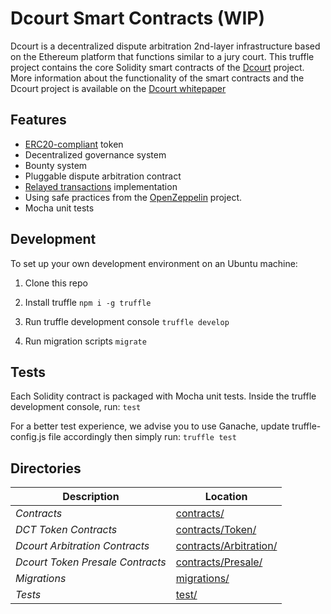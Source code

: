 # Dcourt Smart Contracts (WIP)

Dcourt is a decentralized dispute arbitration 2nd-layer infrastructure based on the Ethereum platform that functions similar to a jury court.
This truffle project contains the core Solidity smart contracts of the [Dcourt](https://dcourt.io) project.
More information about the functionality of the smart contracts and the Dcourt project is available on the [Dcourt whitepaper](https://dcourt.io/whitepaper.pdf)


## Features

* [ERC20-compliant](https://github.com/ethereum/EIPs/blob/master/EIPS/eip-20.md) token
* Decentralized governance system
* Bounty system
* Pluggable dispute arbitration contract
* [Relayed transactions](https://blog.lamarkaz.com/2018/03/01/relayed-transactions-a-solution/) implementation
* Using safe practices from the [OpenZeppelin](https://openzeppelin.org/) project.
* Mocha unit tests

## Development

To set up your own development environment on an Ubuntu machine:

1. Clone this repo

2. Install truffle
`npm i -g truffle`

3. Run truffle development console
`truffle develop`

4. Run migration scripts
`migrate`

## Tests

Each Solidity contract is packaged with Mocha unit tests.
Inside the truffle development console, run:
`test`

For a better test experience, we advise you to use Ganache, update truffle-config.js file accordingly then simply run:
`truffle test`

## Directories

Description | Location
--- | ---
*Contracts* | [contracts/](/contracts/)
*DCT Token Contracts* | [contracts/Token/](/contracts/Token/)
*Dcourt Arbitration Contracts* | [contracts/Arbitration/](/contracts/Arbitration/)
*Dcourt Token Presale Contracts* | [contracts/Presale/](/contracts/Presale/)
*Migrations* | [migrations/](/migrations)
*Tests* | [test/](/test)

